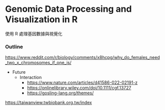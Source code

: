# Genomic Data Processing and Visualization in R
使用 R 處理基因數據與視覺化


### Outline



https://www.reddit.com/r/biology/comments/x8hcpg/why_do_females_need_two_x_chromosomes_if_one_is/
- Future
    - Interaction
        - https://www.nature.com/articles/d41586-022-02191-z
        - https://onlinelibrary.wiley.com/doi/10.1111/cgf.13727
        - https://gosling-lang.org/themes/


https://taiwanview.twbiobank.org.tw/index
